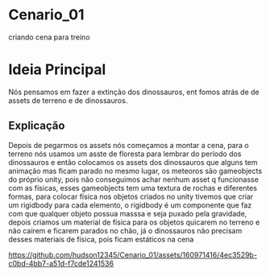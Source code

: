 # Cenario_01
criando cena para treino

<h1>Ideia Principal</h1>
<p>Nós pensamos em fazer a extinção dos dinossauros, ent fomos atrás de de assets de terreno e de dinossauros.</p>

<h2>Explicação</h2>
<p>Depois de pegarmos os assets nós começamos a montar a cena, para o terreno nós usamos um asste de floresta para lembrar do período dos dinossauros e então colocamos os assets dos dinossauros que alguns tem animação mas ficam parado no mesmo lugar, os meteoros são gameobjects do próprio unity, pois não conseguimos achar nenhum asset q funcionasse com as físicas, esses gameobjects tem uma textura de rochas e diferentes formas, para colocar física nos objetos criados no unity tivemos que criar um rigidbody para cada elemento, o rigidbody é um componente que faz com que qualquer objeto possua masssa e seja puxado pela gravidade, depois criamos um material de física para os objetos quicarem no terreno e não caírem e ficarem parados no chão, já o dinossauros não precisam desses materiais de física, pois ficam estáticos na cena</p>


https://github.com/hudson12345/Cenario_01/assets/160971416/4ec3529b-c0bd-4bb7-a51d-f7cde1241536

